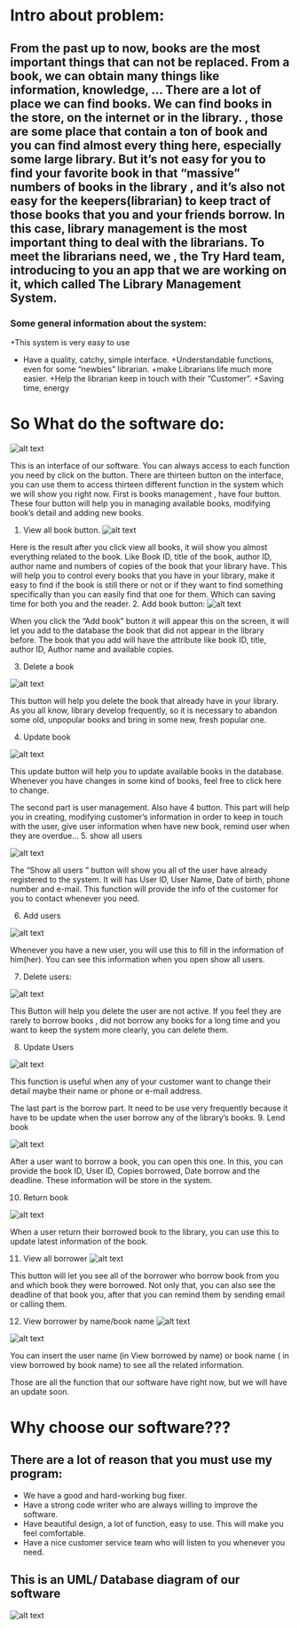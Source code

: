 
# Intro about problem:

## From the past up to now, books are the most important things that can not be replaced. From a book, we can obtain many things like information, knowledge, … There are a lot of place we can find books. We can find books in the store, on the internet or in the library. , those are some place that contain a ton of book and you can find almost every thing here, especially some large library. But it’s not easy for you to find your favorite book in that “massive” numbers of books in the library , and it’s also not easy for the keepers(librarian) to keep tract of those books that you and your friends borrow. In this case, library management is the most important thing to deal  with the librarians. To meet the librarians need, we , the Try Hard team, introducing to you an app that we are working on it, which called The Library Management System.
### Some general information about the system:
+This system is very easy to use
+ Have a quality, catchy, simple interface.
+Understandable functions, even for some “newbies” librarian.
+make Librarians life much more easier.
+Help the librarian keep in touch with their “Customer”.
+Saving time, energy
# So What do the software do:

![alt text][logo]

[logo]:https://github.com/nguyentutung/report/blob/main/picture/Picture1.png "interface"
This is an interface of our software. You can always access to each function you need by click on the button. There are thirteen button on the interface, you can use them to access thirteen different function in the system which we will show you right now.
First is books management , have four button. These four button will help you in managing available books, modifying book’s detail and adding new books. 
1. View all book button.
![alt text](https://github.com/nguyentutung/report/blob/main/picture/Picture2.png "picture")


Here is the result after you click view all books, it wiil show you almost everything related to the book. Like Book ID, title of the book, author ID,  author name and numbers of copies of the book that your library have. This will help you to control every books that you have in your library, make it easy to find if the book is still there or not or if they want to find something specifically than you can easily find that one for them. Which can saving time for both you and the reader.
2. Add book button:
![alt text][logo]

[logo]:https://github.com/nguyentutung/report/blob/main/picture/Picture4.png 


When you click the “Add book” button it will appear this on the screen, it will let you add  to the database the book that did not appear in the library before. The book that you add will have the attribute like book ID, title, author ID, Author name and available copies.

3. Delete a book 

![alt text][logo]

[logo]:https://github.com/nguyentutung/report/blob/main/picture/Picture5.png 
                                               

This button will help you delete the book that already have in your library. As you all know, library develop frequently, so it is necessary to abandon some old, unpopular books and bring in some new, fresh popular one. 


4. Update book

![alt text][logo]

[logo]:https://github.com/nguyentutung/report/blob/main/picture/Picture6.png


This update button  will help you to update available books in the database. Whenever you have changes in some kind of books,  feel free to click here to change.

The second part is user management. Also have 4 button. This part will help you in creating, modifying customer’s information in order to keep in touch with the user, give user information when have new book, remind user when they are overdue…
5. show all users

![alt text][logo]

[logo]:https://github.com/nguyentutung/report/blob/main/picture/Picture7.png 

The “Show all users ” button will show you all of the user have already registered to the system. It will has  User ID, User Name, Date of birth,  phone number and e-mail. This function will provide the info of the customer for you to contact whenever you need.

6. Add users

![alt text][logo]

[logo]:https://github.com/nguyentutung/report/blob/main/picture/Picture9.png 

Whenever you have a new user, you will use this to fill in the information of him(her). You can see this information when you open show all users.

7. Delete users:


![alt text][logo]

[logo]:https://github.com/nguyentutung/report/blob/main/picture/Picture10.png 



This Button will help you delete the user are not active. If you feel they are rarely to borrow books , did not borrow any books for a long time and you want to keep the system more clearly, you can delete them.

8. Update Users

![alt text][logo]

[logo]:https://github.com/nguyentutung/report/blob/main/picture/Picture11.png 

This function is useful when any of your customer want to change their detail maybe their name or phone or e-mail address.

The last part is the borrow part. It need to be use very frequently because it have to be update when the user borrow any of the library’s books.
9. Lend book


![alt text][logo]

[logo]:https://github.com/nguyentutung/report/blob/main/picture/Picture12.png 


After a user want to borrow a book, you can open this one. In this, you can provide the book ID, User ID, Copies borrowed, Date borrow and the deadline. These information will be store in the system.


10. Return book

![alt text][logo]

[logo]:https://github.com/nguyentutung/report/blob/main/picture/Picture13.png 
 When a user return their borrowed book to the library, you can use this to update latest information of the book.

11. View all borrower
![alt text][logo]

[logo]:https://github.com/nguyentutung/report/blob/main/picture/Picture14.png 

This button will let you see all of the borrower who borrow book from you and which book they were borrowed. Not only that, you can also see the deadline of that book you, after that you can remind them by sending email or calling them.

12. View borrower by name/book name
![alt text][logo]

[logo]:https://github.com/nguyentutung/report/blob/main/picture/Picture16.png "interface"

![alt text][logo]

[logo]:https://github.com/nguyentutung/report/blob/main/picture/Picture17.png 
You can insert the user name (in View borrowed by name) or book name ( in view borrowed by book name) to see all the related information.

Those are all the function that our software have right now, but we will have an update soon. 


# Why choose our software???

## There are a lot of reason that you must use my program:
+ We have a good and hard-working bug fixer.
+ Have a strong code writer who are always willing to improve the software.
+ Have beautiful design, a lot of function, easy to use. This will make you feel comfortable.
+ Have a nice customer service team who will listen to you whenever you need.

## This is an UML/ Database diagram of our software
![alt text][logo]

[logo]:https://github.com/nguyentutung/report/blob/main/picture/Picture18.png 
